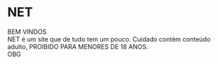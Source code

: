 # NET
BEM VINDOS<br/>
NET é um site que de tudo tem um pouco.
Cuidado contém conteúdo adulto, PROIBIDO PARA MENORES DE 18 ANOS.<br/>
OBG
